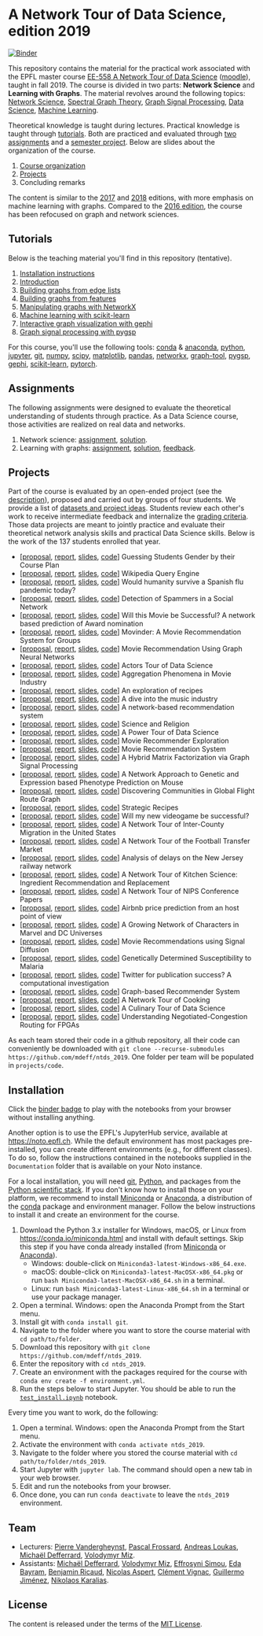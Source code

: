 # A Network Tour of Data Science, edition 2019

[![Binder](https://mybinder.org/badge_logo.svg)][binder]

[binder]: https://mybinder.org/v2/gh/mdeff/ntds_2019/outputs?urlpath=lab

This repository contains the material for the practical work associated with the EPFL master course [EE-558 A Network Tour of Data Science][epfl] ([moodle]), taught in fall 2019.
The course is divided in two parts: **Network Science** and **Learning with Graphs**.
The material revolves around the following topics:
[Network Science](https://en.wikipedia.org/wiki/Network_science),
[Spectral Graph Theory](https://en.wikipedia.org/wiki/Spectral_graph_theory),
[Graph Signal Processing](https://arxiv.org/abs/1211.0053),
[Data Science](https://en.wikipedia.org/wiki/Data_science),
[Machine Learning](https://en.wikipedia.org/wiki/Machine_learning).

Theoretical knowledge is taught during lectures.
Practical knowledge is taught through [tutorials](#tutorials).
Both are practiced and evaluated through [two assignments](#assignments) and a [semester project](#projects).
Below are slides about the organization of the course.

1. [Course organization][practical_info]
1. [Projects][projects]
1. Concluding remarks

The content is similar to the [2017] and [2018] editions, with more emphasis on machine learning with graphs.
Compared to the [2016 edition], the course has been refocused on graph and network sciences.

[epfl]: https://edu.epfl.ch/coursebook/en/a-network-tour-of-data-science-EE-558
[moodle]: https://moodle.epfl.ch/course/view.php?id=15299
[2016 edition]: https://github.com/mdeff/ntds_2016
[2017]: https://github.com/mdeff/ntds_2017
[2018]: https://github.com/mdeff/ntds_2018

[practical_info]: https://github.com/mdeff/ntds_2019/blob/outputs/slides/ntds_info.pdf
[projects]: https://github.com/mdeff/ntds_2019/blob/outputs/slides/ntds_projects.pdf

## Tutorials

Below is the teaching material you'll find in this repository (tentative).

1. [Installation instructions](#installation)
1. [Introduction][t01]
1. [Building graphs from edge lists][t02]
1. [Building graphs from features][t03]
1. [Manipulating graphs with NetworkX][t04]
1. [Machine learning with scikit-learn][t05]
1. [Interactive graph visualization with gephi][t06]
1. [Graph signal processing with pygsp][t07]

[t01]: https://nbviewer.jupyter.org/github/mdeff/ntds_2019/blob/outputs/tutorials/01_introduction.ipynb
[t02]: https://nbviewer.jupyter.org/github/mdeff/ntds_2019/blob/outputs/tutorials/02_graph_from_edge_list.ipynb
[t03]: https://nbviewer.jupyter.org/github/mdeff/ntds_2019/blob/outputs/tutorials/03_graph_from_features.ipynb
[t04]: https://nbviewer.jupyter.org/github/mdeff/ntds_2019/blob/outputs/tutorials/04_networkx.ipynb
[t05]: https://nbviewer.jupyter.org/github/mdeff/ntds_2019/blob/outputs/tutorials/05_scikit_learn.ipynb
[t06]: tutorials/06_visualization
[t07]: https://nbviewer.jupyter.org/github/mdeff/ntds_2019/blob/outputs/tutorials/07_pygsp.ipynb

For this course, you'll use the following tools:
[conda] & [anaconda], [python], [jupyter], [git], [numpy], [scipy], [matplotlib], [pandas], [networkx], [graph-tool], [pygsp], [gephi], [scikit-learn], [pytorch].

[conda]: https://conda.io
[anaconda]: https://anaconda.org
[python]: https://www.python.org
[jupyter]: https://jupyter.org
[git]: https://git-scm.com
[numpy]: https://www.numpy.org
[scipy]: https://www.scipy.org
[matplotlib]: https://matplotlib.org
[pandas]: https://pandas.pydata.org
[networkx]: https://networkx.github.io
[graph-tool]: https://graph-tool.skewed.de
[pygsp]: https://pygsp.readthedocs.io
[gephi]: https://gephi.org
[scikit-learn]: https://scikit-learn.org
[pytorch]: https://pytorch.org

## Assignments

The following assignments were designed to evaluate the theoretical understanding of students through practice.
As a Data Science course, those activities are realized on real data and networks.

1. Network science: [assignment][a1q], [solution][a1s].
1. Learning with graphs: [assignment][a2q], [solution][a2s], [feedback][a2f].

[a1q]: https://nbviewer.jupyter.org/github/mdeff/ntds_2019/blob/outputs/assignments/1_network_science.ipynb
[a1s]: https://nbviewer.jupyter.org/github/mdeff/ntds_2019/blob/outputs/assignments/1_network_science_solution.ipynb
[a2q]: https://nbviewer.jupyter.org/github/mdeff/ntds_2019/blob/outputs/assignments/2_learning_with_graphs.ipynb
[a2s]: https://nbviewer.jupyter.org/github/mdeff/ntds_2019/blob/outputs/assignments/2_learning_with_graphs_solution.ipynb
[a2f]: https://nbviewer.jupyter.org/github/mdeff/ntds_2019/blob/outputs/assignments/2_learning_with_graphs_feedback.ipynb

## Projects

Part of the course is evaluated by an open-ended project (see the [description][projects]), proposed and carried out by groups of four students.
We provide a list of [datasets and project ideas](projects).
Students review each other's work to receive intermediate feedback and internalize the [grading criteria](projects/grading.md).
Those data projects are meant to jointly practice and evaluate their theoretical network analysis skills and practical Data Science skills.
Below is the work of the 137 students enrolled that year.

* [[proposal][p01], [report][r01], [slides][s01], [code][c01]] Guessing Students Gender by their Course Plan
* [[proposal][p02], [report][r02], [slides][s02], [code][c02]] Wikipedia Query Engine
* [[proposal][p03], [report][r03], [slides][s03], [code][c03]] Would humanity survive a Spanish flu pandemic today?
* [[proposal][p04], [report][r04], [slides][s04], [code][c04]] Detection of Spammers in a Social Network
* [[proposal][p05], [report][r05], [slides][s05], [code][c05]] Will this Movie be Successful? A network based prediction of Award nomination
* [[proposal][p06], [report][r06], [slides][s06], [code][c06]] Movinder: A Movie Recommendation System for Groups
* [[proposal][p07], [report][r07], [slides][s07], [code][c07]] Movie Recommendation Using Graph Neural Networks
* [[proposal][p08], [report][r08], [slides][s08], [code][c08]] Actors Tour of Data Science
* [[proposal][p09], [report][r09], [slides][s09], [code][c09]] Aggregation Phenomena in Movie Industry
* [[proposal][p10], [report][r10], [slides][s10], [code][c10]] An exploration of recipes
* [[proposal][p11], [report][r11], [slides][s11], [code][c11]] A dive into the music industry
* [[proposal][p12], [report][r12], [slides][s12], [code][c12]] A network-based recommendation system
* [[proposal][p13], [report][r13], [slides][s13], [code][c13]] Science and Religion
* [[proposal][p14], [report][r14], [slides][s14], [code][c14]] A Power Tour of Data Science
* [[proposal][p15], [report][r15], [slides][s15], [code][c15]] Movie Recommender Exploration
* [[proposal][p16], [report][r16], [slides][s16], [code][c16]] Movie Recommendation System
* [[proposal][p17], [report][r17], [slides][s17], [code][c17]] A Hybrid Matrix Factorization via Graph Signal Processing
* [[proposal][p18], [report][r18], [slides][s18], [code][c18]] A Network Approach to Genetic and Expression based Phenotype Prediction on Mouse
* [[proposal][p19], [report][r19], [slides][s19], [code][c19]] Discovering Communities in Global Flight Route Graph
* [[proposal][p20], [report][r20], [slides][s20], [code][c20]] Strategic Recipes
* [[proposal][p21], [report][r21], [slides][s21], [code][c21]] Will my new videogame be successful?
* [[proposal][p22], [report][r22], [slides][s22], [code][c22]] A Network Tour of Inter-County Migration in the United States
* [[proposal][p23], [report][r23], [slides][s23], [code][c23]] A Network Tour of the Football Transfer Market
* [[proposal][p24], [report][r24], [slides][s24], [code][c24]] Analysis of delays on the New Jersey railway network
* [[proposal][p25], [report][r25], [slides][s25], [code][c25]] A Network Tour of Kitchen Science: Ingredient Recommendation and Replacement
* [[proposal][p26], [report][r26], [slides][s26], [code][c26]] A Network Tour of NIPS Conference Papers
* [[proposal][p27], [report][r27], [slides][s27], [code][c27]] Airbnb price prediction from an host point of view
* [[proposal][p28], [report][r28], [slides][s28], [code][c28]] A Growing Network of Characters in Marvel and DC Universes
* [[proposal][p29], [report][r29], [slides][s29], [code][c29]] Movie Recommendations using Signal Diffusion
* [[proposal][p30], [report][r30], [slides][s30], [code][c30]] Genetically Determined Susceptibility to Malaria
* [[proposal][p32], [report][r32], [slides][s32], [code][c32]] Twitter for publication success? A computational investigation
* [[proposal][p33], [report][r33], [slides][s33], [code][c33]] Graph-based Recommender System
* [[proposal][p35], [report][r35], [slides][s35], [code][c35]] A Network Tour of Cooking
* [[proposal][p36], [report][r36], [slides][s36], [code][c36]] A Culinary Tour of Data Science
* [[proposal][p49], [report][r49], [slides][s49], [code][c49]] Understanding Negotiated-Congestion Routing for FPGAs

As each team stored their code in a github repository, all their code can conveniently be downloaded with `git clone --recurse-submodules https://github.com/mdeff/ntds_2019`.
One folder per team will be populated in `projects/code`.

[p01]: projects/proposals/team_01.pdf
[p02]: projects/proposals/team_02.pdf
[p03]: projects/proposals/team_03.pdf
[p04]: projects/proposals/team_04.pdf
[p05]: projects/proposals/team_05.pdf
[p06]: projects/proposals/team_06.pdf
[p07]: projects/proposals/team_07.pdf
[p08]: projects/proposals/team_08.pdf
[p09]: projects/proposals/team_09.pdf
[p10]: projects/proposals/team_10.pdf
[p11]: projects/proposals/team_11.pdf
[p12]: projects/proposals/team_12.pdf
[p13]: projects/proposals/team_13.pdf
[p14]: projects/proposals/team_14.pdf
[p15]: projects/proposals/team_15.pdf
[p16]: projects/proposals/team_16.pdf
[p17]: projects/proposals/team_17.pdf
[p18]: projects/proposals/team_18.pdf
[p19]: projects/proposals/team_19.pdf
[p20]: projects/proposals/team_20.pdf
[p21]: projects/proposals/team_21.pdf
[p22]: projects/proposals/team_22.pdf
[p23]: projects/proposals/team_23.pdf
[p24]: projects/proposals/team_24.pdf
[p25]: projects/proposals/team_25.pdf
[p26]: projects/proposals/team_26.pdf
[p27]: projects/proposals/team_27.pdf
[p28]: projects/proposals/team_28.pdf
[p29]: projects/proposals/team_29.pdf
[p30]: projects/proposals/team_30.pdf
[p32]: projects/proposals/team_32.pdf
[p33]: projects/proposals/team_33.pdf
[p35]: projects/proposals/team_35.pdf
[p36]: projects/proposals/team_36.pdf
[p49]: projects/proposals/team_49.pdf

[r01]: projects/reports/team_01.pdf
[r02]: projects/reports/team_02.pdf
[r03]: projects/reports/team_03.pdf
[r04]: projects/reports/team_04.pdf
[r05]: projects/reports/team_05.pdf
[r06]: projects/reports/team_06.pdf
[r07]: projects/reports/team_07.pdf
[r08]: projects/reports/team_08.pdf
[r09]: projects/reports/team_09.pdf
[r10]: projects/reports/team_10.pdf
[r11]: projects/reports/team_11.pdf
[r12]: projects/reports/team_12.pdf
[r13]: projects/reports/team_13.pdf
[r14]: projects/reports/team_14.pdf
[r15]: projects/reports/team_15.pdf
[r16]: projects/reports/team_16.pdf
[r17]: projects/reports/team_17.pdf
[r18]: projects/reports/team_18.pdf
[r19]: projects/reports/team_19.pdf
[r20]: projects/reports/team_20.pdf
[r21]: projects/reports/team_21.pdf
[r22]: projects/reports/team_22.pdf
[r23]: projects/reports/team_23.pdf
[r24]: projects/reports/team_24.pdf
[r25]: projects/reports/team_25.pdf
[r26]: projects/reports/team_26.pdf
[r27]: projects/reports/team_27.pdf
[r28]: projects/reports/team_28.pdf
[r29]: projects/reports/team_29.pdf
[r30]: projects/reports/team_30.pdf
[r32]: projects/reports/team_32.pdf
[r33]: projects/reports/team_33.pdf
[r35]: projects/reports/team_35.pdf
[r36]: projects/reports/team_36.pdf
[r49]: projects/reports/team_49.pdf

[s01]: projects/slides/team_01.pdf
[s02]: projects/slides/team_02.pdf
[s03]: projects/slides/team_03.pdf
[s04]: projects/slides/team_04.pdf
[s05]: projects/slides/team_05.pdf
[s06]: projects/slides/team_06.pdf
[s07]: projects/slides/team_07.pdf
[s08]: projects/slides/team_08.pdf
[s09]: projects/slides/team_09.pdf
[s10]: projects/slides/team_10.pdf
[s11]: projects/slides/team_11.pdf
[s12]: projects/slides/team_12.pdf
[s13]: projects/slides/team_13.pdf
[s14]: projects/slides/team_14.pdf
[s15]: projects/slides/team_15.pdf
[s16]: projects/slides/team_16.pdf
[s17]: projects/slides/team_17.pdf
[s18]: projects/slides/team_18.pdf
[s19]: projects/slides/team_19.pdf
[s20]: projects/slides/team_20.pdf
[s21]: projects/slides/team_21.pdf
[s22]: projects/slides/team_22.pdf
[s23]: projects/slides/team_23.pdf
[s24]: projects/slides/team_24.pdf
[s25]: projects/slides/team_25.pdf
[s26]: projects/slides/team_26.pdf
[s27]: projects/slides/team_27.pdf
[s28]: projects/slides/team_28.pdf
[s29]: projects/slides/team_29.pdf
[s30]: projects/slides/team_30.pdf
[s32]: projects/slides/team_32.pdf
[s33]: projects/slides/team_33.pdf
[s35]: projects/slides/team_35.pdf
[s36]: projects/slides/team_36.pdf
[s49]: projects/slides/team_49.pdf

[c01]: https://github.com/jm-x-1/NTDS_2019_PROJECT_TEAM_1
[c02]: https://github.com/FredBaos/Ntds_project_team02
[c03]: https://github.com/jonathan-doenz/spanish_flu_on_airports
[c04]: https://github.com/alielabridi/NTDS_2019
[c05]: https://github.com/carparel/NTDS
[c06]: https://github.com/Movinder/movielens-imdb-exploration
[c07]: https://github.com/dinotuku/ntds-2019-project-team-7
[c08]: https://github.com/eliasmpw/EE-558-ntds/tree/master/projects/project_ntds_2019
[c09]: https://github.com/EPFLEXCLT/NTDS2019_team9
[c10]: https://github.com/alex-mocanu/A-Network-Tour-of-DS-Homework/tree/master/Project
[c11]: https://github.com/SachaLeblanc/NTDS_final
[c12]: https://github.com/Lambo97/MovieRecommendation
[c13]: https://github.com/aaag97/ntds-projects
[c14]: https://github.com/TheUser0571/NTDS_assignments/tree/master/Project
[c15]: https://github.com/arthurbabey/DeepMovieRecommender
[c16]: https://github.com/aurkinet/Group-16
[c17]: https://github.com/blagojce95/ntds_project
[c18]: https://github.com/raphaelreis/Network_tour_of_mice_genetics
[c19]: https://github.com/lchenbb/NTDS2019_Project
[c20]: https://github.com/raphstrebel/ntds_project
[c21]: https://github.com/michaelhodara/ntds_2019_team21
[c22]: https://github.com/zxyzz/ntds_project
[c23]: https://github.com/Saibo-creator/ntds_project
[c24]: https://github.com/linahcharif/NTDS-Team24
[c25]: https://github.com/misterw97/ntds_kitchen_science
[c26]: https://github.com/sting1000/ntds_project
[c27]: https://github.com/sfurter/Project_NTDS_Group_27
[c28]: https://github.com/ahmedkooli/ntds_comics
[c29]: https://github.com/jlabhard/ntds_project_movielens
[c30]: https://github.com/arturs68/ntds-genetic-malaria-susceptibility
[c32]: https://github.com/albornet/ntds_2019_team_32
[c33]: https://github.com/YuxuanLongBeyond/Graph-based-Recommendation-System
[c35]: https://github.com/gaumuel/ntds2019_project
[c36]: https://github.com/Davit98/NTDS-Project
[c49]: https://github.com/m-asiatici/ntds-2019-team-49-fpga

## Installation

Click the [binder badge][binder] to play with the notebooks from your browser without installing anything.

Another option is to use the EPFL's JupyterHub service, available at <https://noto.epfl.ch>.
While the default environment has most packages pre-installed, you can create different environments (e.g., for different classes).
To do so, follow the instructions contained in the notebooks supplied in the `Documentation` folder that is available on your Noto instance.

For a local installation, you will need [git], [Python], and packages from the [Python scientific stack][scipy].
If you don't know how to install those on your platform, we recommend to install [Miniconda] or [Anaconda], a distribution of the [conda] package and environment manager.
Follow the below instructions to install it and create an environment for the course.

1. Download the Python 3.x installer for Windows, macOS, or Linux from <https://conda.io/miniconda.html> and install with default settings.
   Skip this step if you have conda already installed (from [Miniconda] or [Anaconda]).
   * Windows: double-click on `Miniconda3-latest-Windows-x86_64.exe`.
   * macOS: double-click on `Miniconda3-latest-MacOSX-x86_64.pkg` or run `bash Miniconda3-latest-MacOSX-x86_64.sh` in a terminal.
   * Linux: run `bash Miniconda3-latest-Linux-x86_64.sh` in a terminal or use your package manager.
1. Open a terminal.
   Windows: open the Anaconda Prompt from the Start menu.
1. Install git with `conda install git`.
1. Navigate to the folder where you want to store the course material with `cd path/to/folder`.
1. Download this repository with `git clone https://github.com/mdeff/ntds_2019`.
1. Enter the repository with `cd ntds_2019`.
1. Create an environment with the packages required for the course with `conda env create -f environment.yml`.
1. Run the steps below to start Jupyter. You should be able to run the [`test_install.ipynb`][test_install] notebook.

[test_install]: https://nbviewer.jupyter.org/github/mdeff/ntds_2019/blob/outputs/test_install.ipynb

Every time you want to work, do the following:

1. Open a terminal.
   Windows: open the Anaconda Prompt from the Start menu.
1. Activate the environment with `conda activate ntds_2019`.
1. Navigate to the folder where you stored the course material with `cd path/to/folder/ntds_2019`.
1. Start Jupyter with `jupyter lab`.
   The command should open a new tab in your web browser.
1. Edit and run the notebooks from your browser.
1. Once done, you can run `conda deactivate` to leave the `ntds_2019` environment.

[git]: https://git-scm.com
[python]: https://www.python.org
[scipy]: https://www.scipy.org
[anaconda]: https://www.anaconda.com/download
[miniconda]: https://conda.io/miniconda.html
[conda]: https://conda.io
[conda-forge]: https://conda-forge.org

## Team

* Lecturers:
[Pierre Vandergheynst](https://people.epfl.ch/pierre.vandergheynst),
[Pascal Frossard](https://people.epfl.ch/pascal.frossard),
[Andreas Loukas](https://andreasloukas.blog),
[Michaël Defferrard](https://deff.ch),
[Volodymyr Miz](http://miz.space).
* Assistants:
[Michaël Defferrard](https://deff.ch),
[Volodymyr Miz](http://miz.space),
[Effrosyni Simou](https://people.epfl.ch/effrosyni.simou),
[Eda Bayram](https://people.epfl.ch/eda.bayram),
[Benjamin Ricaud](https://github.com/bricaud),
[Nicolas Aspert](https://people.epfl.ch/nicolas.aspert),
[Clément Vignac](https://people.epfl.ch/clement.vignac),
[Guillermo Jiménez](https://gortizji.github.io),
[Nikolaos Karalias](https://people.epfl.ch/nikolaos.karalias).

## License

The content is released under the terms of the [MIT License](LICENSE.txt).
